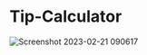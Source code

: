 # Tip-Calculator

![Screenshot 2023-02-21 090617](https://user-images.githubusercontent.com/61920916/220413288-1d01496b-edaf-4347-8560-c283ebc19e55.png)
